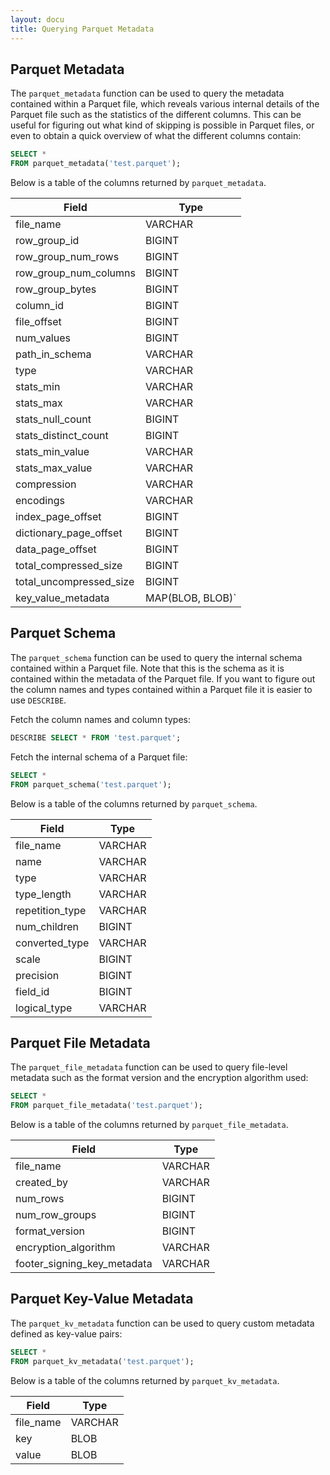```yaml
---
layout: docu
title: Querying Parquet Metadata
---
```


## Parquet Metadata

The `parquet_metadata` function can be used to query the metadata contained within a Parquet file, which reveals various internal details of the Parquet file such as the statistics of the different columns. This can be useful for figuring out what kind of skipping is possible in Parquet files, or even to obtain a quick overview of what the different columns contain:

```sql
SELECT *
FROM parquet_metadata('test.parquet');
```

Below is a table of the columns returned by `parquet_metadata`.

<div class="narrow_table monospace_table"></div>

| Field                   | Type            |
| ----------------------- | --------------- |
| file_name               | VARCHAR         |
| row_group_id            | BIGINT          |
| row_group_num_rows      | BIGINT          |
| row_group_num_columns   | BIGINT          |
| row_group_bytes         | BIGINT          |
| column_id               | BIGINT          |
| file_offset             | BIGINT          |
| num_values              | BIGINT          |
| path_in_schema          | VARCHAR         |
| type                    | VARCHAR         |
| stats_min               | VARCHAR         |
| stats_max               | VARCHAR         |
| stats_null_count        | BIGINT          |
| stats_distinct_count    | BIGINT          |
| stats_min_value         | VARCHAR         |
| stats_max_value         | VARCHAR         |
| compression             | VARCHAR         |
| encodings               | VARCHAR         |
| index_page_offset       | BIGINT          |
| dictionary_page_offset  | BIGINT          |
| data_page_offset        | BIGINT          |
| total_compressed_size   | BIGINT          |
| total_uncompressed_size | BIGINT          |
| key_value_metadata      | MAP(BLOB, BLOB)`|

## Parquet Schema

The `parquet_schema` function can be used to query the internal schema contained within a Parquet file. Note that this is the schema as it is contained within the metadata of the Parquet file. If you want to figure out the column names and types contained within a Parquet file it is easier to use `DESCRIBE`.

Fetch the column names and column types:

```sql
DESCRIBE SELECT * FROM 'test.parquet';
```

Fetch the internal schema of a Parquet file:

```sql
SELECT *
FROM parquet_schema('test.parquet');
```

Below is a table of the columns returned by `parquet_schema`.

<div class="narrow_table monospace_table"></div>

| Field           | Type    |
| --------------- | ------- |
| file_name       | VARCHAR |
| name            | VARCHAR |
| type            | VARCHAR |
| type_length     | VARCHAR |
| repetition_type | VARCHAR |
| num_children    | BIGINT  |
| converted_type  | VARCHAR |
| scale           | BIGINT  |
| precision       | BIGINT  |
| field_id        | BIGINT  |
| logical_type    | VARCHAR |

## Parquet File Metadata

The `parquet_file_metadata` function can be used to query file-level metadata such as the format version and the encryption algorithm used:

```sql
SELECT *
FROM parquet_file_metadata('test.parquet');
```

Below is a table of the columns returned by `parquet_file_metadata`.

<div class="narrow_table monospace_table"></div>

| Field                       | Type    |
| ----------------------------| ------- |
| file_name                   | VARCHAR |
| created_by                  | VARCHAR |
| num_rows                    | BIGINT  |
| num_row_groups              | BIGINT  |
| format_version              | BIGINT  |
| encryption_algorithm        | VARCHAR |
| footer_signing_key_metadata | VARCHAR |

## Parquet Key-Value Metadata

The `parquet_kv_metadata` function can be used to query custom metadata defined as key-value pairs:

```sql
SELECT *
FROM parquet_kv_metadata('test.parquet');
```

Below is a table of the columns returned by `parquet_kv_metadata`.

<div class="narrow_table monospace_table"></div>

| Field     | Type    |
| --------- | ------- |
| file_name | VARCHAR |
| key       | BLOB    |
| value     | BLOB    |
